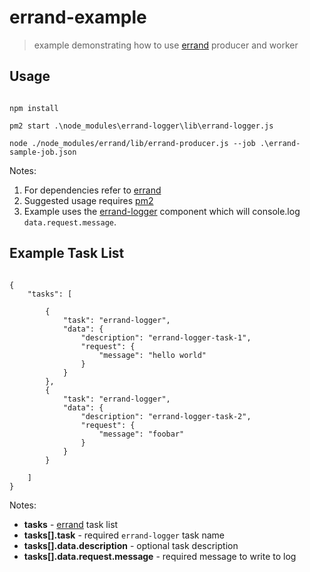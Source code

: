 # errand-example
> example demonstrating how to use [errand](https://github.com/errandjs/errand) producer and worker

## Usage

```

npm install

pm2 start .\node_modules\errand-logger\lib\errand-logger.js

node ./node_modules/errand/lib/errand-producer.js --job .\errand-sample-job.json

```

Notes:

1. For dependencies refer to [errand](https://github.com/errandjs/errand)
2. Suggested usage requires [pm2](http://pm2.keymetrics.io/)
3. Example uses the [errand-logger](https://github.com/errandjs/errand-logger) component which will console.log `data.request.message`.

## Example Task List

```

{
	"tasks": [

		{
			"task": "errand-logger",
			"data": {
				"description": "errand-logger-task-1",
				"request": {
					"message": "hello world"
				}
			}
		},
		{
			"task": "errand-logger",
			"data": {
				"description": "errand-logger-task-2",
				"request": {
					"message": "foobar"
				}
			}
		}

	]
}

```


Notes:

* **tasks** - [errand](https://github.com/errandjs/errand) task list
* **tasks[].task** - required `errand-logger` task name
* **tasks[].data.description** - optional task description
* **tasks[].data.request.message** - required message to write to log
